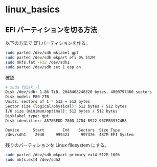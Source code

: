 # linux_basics

## EFI パーティションを切る方法
以下の方法で EFI パーティションを作る。
```sh
sudo parted /dev/sdh mklabel gpt
sudo parted /dev/sdh mkpart efi 0% 512M
sudo mkfs.fat -F32 /dev/sdh1
sudo parted /dev/sdh set 1 esp on
```
確認
```sh
# sudo fdisk -l
Disk /dev/sdh: 1.86 TiB, 2048408248320 bytes, 4000797360 sectors
Disk model: P80-2TB
Units: sectors of 1 * 512 = 512 bytes
Sector size (logical/physical): 512 bytes / 512 bytes
I/O size (minimum/optimal): 512 bytes / 512 bytes
Disklabel type: gpt
Disk identifier: A578BFDD-780D-47D4-B922-96CEB395C4B8

Device      Start        End    Sectors  Size Type
/dev/sdh1    2048     999423     997376  487M EFI System
```
残りのパーティションを Linux filesystem にする。
```sh
sudo parted /dev/sdh mkpart primary ext4 512M 100%
sudo mkfs.ext4 /dev/sdh2
```
